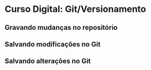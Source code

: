 # Curso Digital: Git/Versionamento

## Gravando mudanças no repositório

## Salvando modificações no Git

## Salvando alterações no Git
